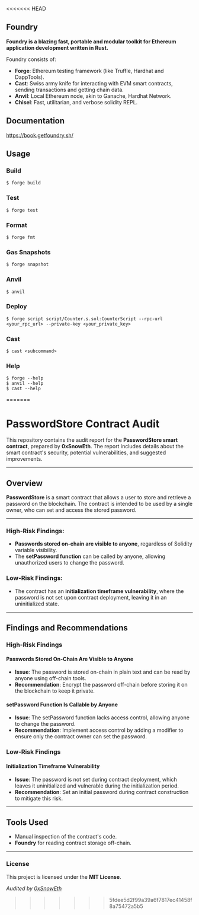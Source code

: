 <<<<<<< HEAD
## Foundry

**Foundry is a blazing fast, portable and modular toolkit for Ethereum application development written in Rust.**

Foundry consists of:

-   **Forge**: Ethereum testing framework (like Truffle, Hardhat and DappTools).
-   **Cast**: Swiss army knife for interacting with EVM smart contracts, sending transactions and getting chain data.
-   **Anvil**: Local Ethereum node, akin to Ganache, Hardhat Network.
-   **Chisel**: Fast, utilitarian, and verbose solidity REPL.

## Documentation

https://book.getfoundry.sh/

## Usage

### Build

```shell
$ forge build
```

### Test

```shell
$ forge test
```

### Format

```shell
$ forge fmt
```

### Gas Snapshots

```shell
$ forge snapshot
```

### Anvil

```shell
$ anvil
```

### Deploy

```shell
$ forge script script/Counter.s.sol:CounterScript --rpc-url <your_rpc_url> --private-key <your_private_key>
```

### Cast

```shell
$ cast <subcommand>
```

### Help

```shell
$ forge --help
$ anvil --help
$ cast --help
```
=======
# PasswordStore Contract Audit

This repository contains the audit report for the **PasswordStore smart contract**, prepared by **0xSnowEth**. The report includes details about the smart contract's security, potential vulnerabilities, and suggested improvements.

---

## Overview

**PasswordStore** is a smart contract that allows a user to store and retrieve a password on the blockchain. The contract is intended to be used by a single owner, who can set and access the stored password.

---

### High-Risk Findings:
- **Passwords stored on-chain are visible to anyone**, regardless of Solidity variable visibility.
- The **setPassword function** can be called by anyone, allowing unauthorized users to change the password.

### Low-Risk Findings:
- The contract has an **initialization timeframe vulnerability**, where the password is not set upon contract deployment, leaving it in an uninitialized state.

---

## Findings and Recommendations

### High-Risk Findings

#### **Passwords Stored On-Chain Are Visible to Anyone**

- **Issue**: The password is stored on-chain in plain text and can be read by anyone using off-chain tools.
- **Recommendation**: Encrypt the password off-chain before storing it on the blockchain to keep it private.

#### **setPassword Function Is Callable by Anyone**

- **Issue**: The setPassword function lacks access control, allowing anyone to change the password.
- **Recommendation**: Implement access control by adding a modifier to ensure only the contract owner can set the password.

### Low-Risk Findings

#### **Initialization Timeframe Vulnerability**

- **Issue**: The password is not set during contract deployment, which leaves it uninitialized and vulnerable during the initialization period.
- **Recommendation**: Set an initial password during contract construction to mitigate this risk.

---

## Tools Used

- Manual inspection of the contract's code.
- **Foundry** for reading contract storage off-chain.

---

### License

This project is licensed under the **MIT License**.

*Audited by [0xSnowEth](https://x.com/0xSnowEth)*


>>>>>>> 5fdee5d2f99a39a6f7817ec41458f8a75472a5b5
